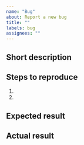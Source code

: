 ```yaml
---
name: "Bug"
about: Report a new bug
title: ""
labels: bug
assignees: ""
---
```


## Short description

## Steps to reproduce

1.
2.

## Expected result

## Actual result
